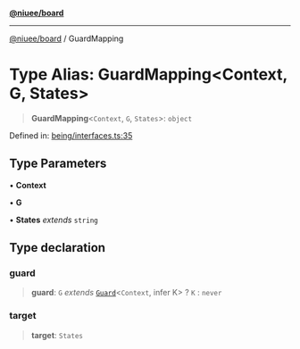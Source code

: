 [**@niuee/board**](../README.md)

***

[@niuee/board](../globals.md) / GuardMapping

# Type Alias: GuardMapping\<Context, G, States\>

> **GuardMapping**\<`Context`, `G`, `States`\>: `object`

Defined in: [being/interfaces.ts:35](https://github.com/niuee/board/blob/cc09a87e934160adef876c4e11d51fd97e78653d/src/being/interfaces.ts#L35)

## Type Parameters

• **Context**

• **G**

• **States** *extends* `string`

## Type declaration

### guard

> **guard**: `G` *extends* [`Guard`](Guard.md)\<`Context`, infer K\> ? `K` : `never`

### target

> **target**: `States`
